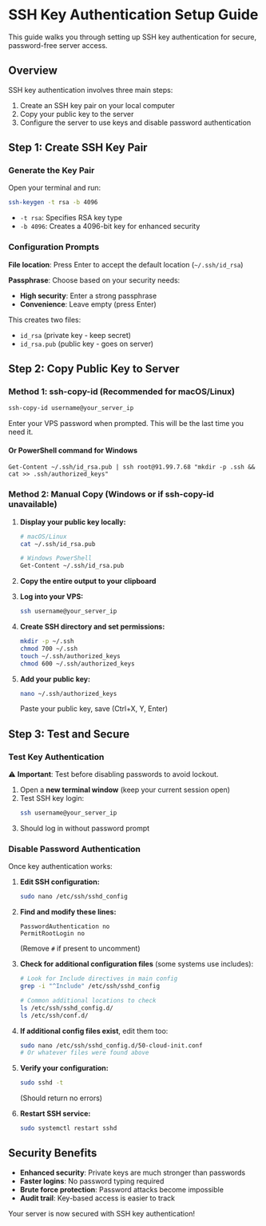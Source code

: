 # SSH Key Authentication Setup Guide

This guide walks you through setting up SSH key authentication for secure, password-free server access.

## Overview

SSH key authentication involves three main steps:
1. Create an SSH key pair on your local computer
2. Copy your public key to the server
3. Configure the server to use keys and disable password authentication

## Step 1: Create SSH Key Pair

### Generate the Key Pair

Open your terminal and run:

```bash
ssh-keygen -t rsa -b 4096
```

- `-t rsa`: Specifies RSA key type
- `-b 4096`: Creates a 4096-bit key for enhanced security

### Configuration Prompts

**File location**: Press Enter to accept the default location (`~/.ssh/id_rsa`)

**Passphrase**: Choose based on your security needs:
- **High security**: Enter a strong passphrase
- **Convenience**: Leave empty (press Enter)

This creates two files:
- `id_rsa` (private key - keep secret)
- `id_rsa.pub` (public key - goes on server)

## Step 2: Copy Public Key to Server

### Method 1: ssh-copy-id (Recommended for macOS/Linux)

```bash
ssh-copy-id username@your_server_ip
```

Enter your VPS password when prompted. This will be the last time you need it.

#### Or PowerShell command for Windows

```
Get-Content ~/.ssh/id_rsa.pub | ssh root@91.99.7.68 "mkdir -p .ssh && cat >> .ssh/authorized_keys"
```

### Method 2: Manual Copy (Windows or if ssh-copy-id unavailable)

1. **Display your public key locally:**
   ```bash
   # macOS/Linux
   cat ~/.ssh/id_rsa.pub
   
   # Windows PowerShell
   Get-Content ~/.ssh/id_rsa.pub
   ```

2. **Copy the entire output to your clipboard**

3. **Log into your VPS:**
   ```bash
   ssh username@your_server_ip
   ```

4. **Create SSH directory and set permissions:**
   ```bash
   mkdir -p ~/.ssh
   chmod 700 ~/.ssh
   touch ~/.ssh/authorized_keys
   chmod 600 ~/.ssh/authorized_keys
   ```

5. **Add your public key:**
   ```bash
   nano ~/.ssh/authorized_keys
   ```
   Paste your public key, save (Ctrl+X, Y, Enter)

## Step 3: Test and Secure

### Test Key Authentication

⚠️ **Important**: Test before disabling passwords to avoid lockout.

1. Open a **new terminal window** (keep your current session open)
2. Test SSH key login:
   ```bash
   ssh username@your_server_ip
   ```
3. Should log in without password prompt

### Disable Password Authentication

Once key authentication works:

1. **Edit SSH configuration:**
   ```bash
   sudo nano /etc/ssh/sshd_config
   ```

2. **Find and modify these lines:**
   ```
   PasswordAuthentication no
   PermitRootLogin no
   ```
   (Remove `#` if present to uncomment)

3. **Check for additional configuration files** (some systems use includes):
   ```bash
   # Look for Include directives in main config
   grep -i "^Include" /etc/ssh/sshd_config
   
   # Common additional locations to check
   ls /etc/ssh/sshd_config.d/
   ls /etc/ssh/conf.d/
   ```

4. **If additional config files exist**, edit them too:
   ```bash
   sudo nano /etc/ssh/sshd_config.d/50-cloud-init.conf
   # Or whatever files were found above
   ```

5. **Verify your configuration:**
   ```bash
   sudo sshd -t
   ```
   (Should return no errors)

6. **Restart SSH service:**
   ```bash
   sudo systemctl restart sshd
   ```

## Security Benefits

- **Enhanced security**: Private keys are much stronger than passwords
- **Faster logins**: No password typing required
- **Brute force protection**: Password attacks become impossible
- **Audit trail**: Key-based access is easier to track

Your server is now secured with SSH key authentication!
